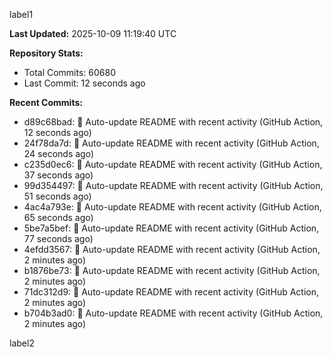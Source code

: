 
label1 
<!-- ACTIVITY_START -->
**Last Updated:** 2025-10-09 11:19:40 UTC

**Repository Stats:**
- Total Commits: 60680
- Last Commit: 12 seconds ago

**Recent Commits:**
- d89c68bad: 🤖 Auto-update README with recent activity (GitHub Action, 12 seconds ago)
- 24f78da7d: 🤖 Auto-update README with recent activity (GitHub Action, 24 seconds ago)
- c235d0ec6: 🤖 Auto-update README with recent activity (GitHub Action, 37 seconds ago)
- 99d354497: 🤖 Auto-update README with recent activity (GitHub Action, 51 seconds ago)
- 4ac4a793e: 🤖 Auto-update README with recent activity (GitHub Action, 65 seconds ago)
- 5be7a5bef: 🤖 Auto-update README with recent activity (GitHub Action, 77 seconds ago)
- 4efdd3567: 🤖 Auto-update README with recent activity (GitHub Action, 2 minutes ago)
- b1876be73: 🤖 Auto-update README with recent activity (GitHub Action, 2 minutes ago)
- 71dc312d9: 🤖 Auto-update README with recent activity (GitHub Action, 2 minutes ago)
- b704b3ad0: 🤖 Auto-update README with recent activity (GitHub Action, 2 minutes ago)
<!-- ACTIVITY_END -->

label2
